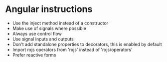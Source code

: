 # Angular instructions

- Use the inject method instead of a constructor
- Make use of signals where possible
- Always use control flow
- Use signal inputs and outputs
- Don't add standalone properties to decorators, this is enabled by default
- Import rxjs operators from 'rxjs' instead of 'rxjs/operators'
- Prefer reactive forms

